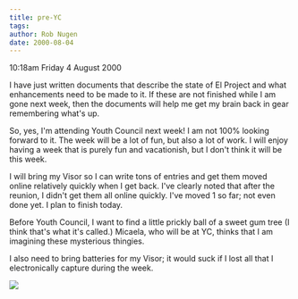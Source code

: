 ```yaml
---
title: pre-YC
tags: 
author: Rob Nugen
date: 2000-08-04
---
```


<p class=date>10:18am Friday 4 August 2000</p>

<p>I have just written documents that describe the state of El Project and what enhancements need to be made to it.  If these are not finished while I am gone next week, then the documents will help me get my brain back in gear remembering what's up.

<p>So, yes, I'm attending Youth Council next week!  I am not 100% looking forward to it.  The week will be a lot of fun, but also a lot of work.  I will enjoy having a week that is purely fun and vacationish, but I don't think it will be this week.

<p>I will bring my Visor so I can write tons of entries and get them moved online relatively quickly when I get back.  I've clearly noted that after the reunion, I didn't get them all online quickly.  I've moved 1 so far; not even done yet.  I plan to finish today.

<p>Before Youth Council, I want to find a little prickly ball of a sweet gum tree (I think that's what it's called.) Micaela, who will be at YC, thinks that I am imagining these mysterious thingies.

<p>I also need to bring batteries for my Visor; it would suck if I lost all that I electronically capture during the week.

<p><img src="/images/rob/wL-ROB.gif">


